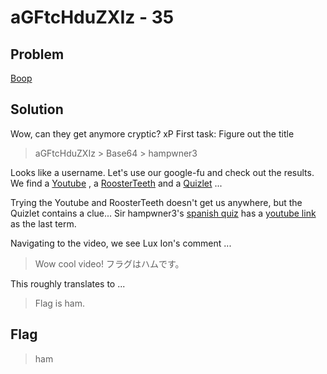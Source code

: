 # aGFtcHduZXIz  - 35

## Problem

[Boop](http://pastebin.com/yEUZWrRd)

## Solution

Wow, can they get anymore cryptic? xP
First task: Figure out the title

>aGFtcHduZXIz > Base64 > hampwner3

Looks like a username. Let's use our google-fu and check out the results.
We find a [Youtube](https://www.youtube.com/user/hampwner3) , a [RoosterTeeth](http://roosterteeth.com/hampwner3) and a [Quizlet](http://quizlet.com/hampwner3) ...

Trying the Youtube and RoosterTeeth doesn't get us anywhere, but the Quizlet contains a clue... Sir hampwner3's [spanish quiz](http://quizlet.com/11856164/spanish-cards-flash-cards/) has a [youtube link](https://www.youtube.com/watch?v=jlcTNS2TUhg) as the last term. 

Navigating to the video, we see Lux Ion's comment ...
>Wow cool video! フラグはハムです。﻿

This roughly translates to ...
> Flag is ham.

## Flag
>ham
